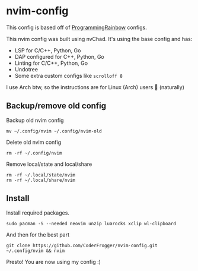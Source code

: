 
# nvim-config
This config is based off of [ProgrammingRainbow](https://github.com/ProgrammingRainbow) configs.

This nvim config was built using nvChad. It's using the base config and has:

- LSP for C/C++, Python, Go
- DAP configured for C++, Python, Go
- Linting for C/C++, Python, Go
- Undotree
- Some extra custom configs like `scrolloff 8`

I use Arch btw, so the instructions are for Linux (Arch) users 🤡 (naturally)


## Backup/remove old config
Backup old nvim config
```
mv ~/.config/nvim ~/.config/nvim-old
```
Delete old nvim config
```
rm -rf ~/.config/nvim
```
Remove local/state and local/share
```
rm -rf ~/.local/state/nvim
rm -rf ~/.local/share/nvim
```
## Install
Install required packages.
```
sudo pacman -S --needed neovim unzip luarocks xclip wl-clipboard
```
And then for the best part
```
git clone https://github.com/CoderFrogger/nvim-config.git ~/.config/nvim && nvim
```
Presto! You are now using my config :)
